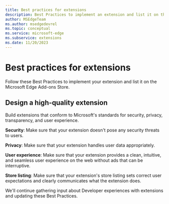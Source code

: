 ```yaml
---
title: Best practices for extensions
description: Best Practices to implement an extension and list it on the Microsoft Edge Add-ons Store.  
author: MSEdgeTeam
ms.author: msedgedevrel
ms.topic: conceptual
ms.service: microsoft-edge
ms.subservice: extensions
ms.date: 11/20/2023
---
```

# Best practices for extensions

Follow these Best Practices to implement your extension and list it on the Microsoft Edge Add-ons Store.


<!-- ====================================================================== -->
## Design a high-quality extension

Build extensions that conform to Microsoft's standards for security, privacy, transparency, and user experience.

**Security**: Make sure that your extension doesn't pose any security threats to users. 

**Privacy**: Make sure that your extension handles user data appropriately. 

**User experience**: Make sure that your extension provides a clean, intuitive, and seamless user experience on the web without ads that can be interruptive.

**Store listing**: Make sure that your extension's store listing sets correct user expectations and clearly communicates what the extension does.

We'll continue gathering input about Developer experiences with extensions and updating these Best Practices.
